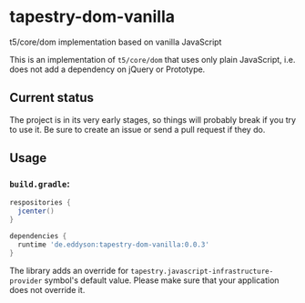 # tapestry-dom-vanilla
t5/core/dom implementation based on vanilla JavaScript

This is an implementation of `t5/core/dom` that uses only plain JavaScript, i.e. does not add a dependency on jQuery or Prototype.

## Current status
The project is in its very early stages, so things will probably break if you try to use it. Be sure to create an issue or send a pull request if they do.

## Usage

### `build.gradle`:
```groovy
respositories {
  jcenter()
}

dependencies {
  runtime 'de.eddyson:tapestry-dom-vanilla:0.0.3'
}

```
The library adds an override for `tapestry.javascript-infrastructure-provider` symbol's default value. Please make sure that your application does not override it.

